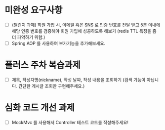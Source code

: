 # 미완성 요구사항
- [ ]  (챌린지 과제) 회원 가입 시, 이메일 혹은 SNS 로 인증 번호를 전달 받고 5분 이내에 해당 인증 번호를 검증해야 회원 가입에 성공하도록 해보기 (redis TTL 특징을 좀 더 파악하기 위함.)
- [ ]  Spring AOP 를 사용하여 부가기능을 추가해보세요.

# 플러스 주차 복습과제
- [ ]  제목, 작성자명(nickname), 작성 날짜, 작성 내용을 조회하기
  (검색 기능이 아닙니다. 간단한 게시글 조회만 구현해주세요.)

# 심화 코드 개선 과제
- [ ]  MockMvc 를 사용해서 Controller 테스트 코드를 작성해주세요!